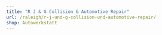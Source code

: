 ```yaml
---
title: "R J & G Collision & Automotive Repair"
url: /raleigh/r-j-und-g-collision-und-automotive-repair/
shop: Autowerkstatt
---
```

